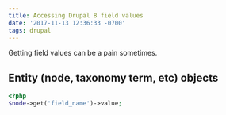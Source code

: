 ```yaml
---
title: Accessing Drupal 8 field values
date: '2017-11-13 12:36:33 -0700'
tags: drupal
---
```


Getting field values can be a pain sometimes.

## Entity (node, taxonomy term, etc) objects

```php
<?php
$node->get('field_name')->value;
```
